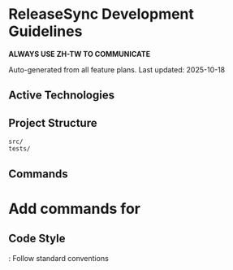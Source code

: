 # ReleaseSync Development Guidelines

**ALWAYS USE ZH-TW TO COMMUNICATE**

Auto-generated from all feature plans. Last updated: 2025-10-18

## Active Technologies

## Project Structure
```
src/
tests/
```

## Commands
# Add commands for 

## Code Style
: Follow standard conventions

<!-- MANUAL ADDITIONS START -->
<!-- MANUAL ADDITIONS END -->
